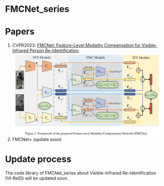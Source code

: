 # FMCNet_series

# Papers
1. CVPR2023: [FMCNet: Feature-Level Modality Compensation for Visible-Infrared Person Re-Identification](https://ieeexplore.ieee.org/document/9880449)
![](./doc/FMCNet.png)
2. FMCNet+ (update soon)

# Update process
The code library of FMCNet_series about Visible-Infrared Re-Identification (VI-ReID) will be updated soon.
